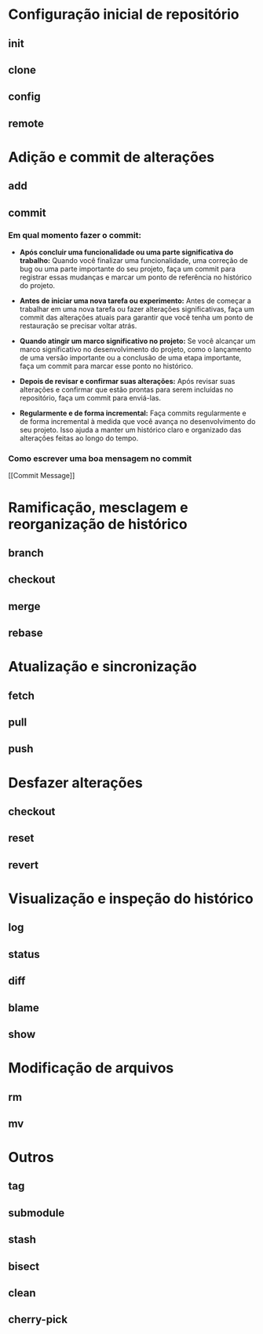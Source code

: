 # Configuração inicial de repositório
## init
## clone
## config
## remote

# Adição e commit de alterações
## add
## commit

### Em qual momento fazer o commit:

- **Após concluir uma funcionalidade ou uma parte significativa do trabalho:** Quando você finalizar uma funcionalidade, uma correção de bug ou uma parte importante do seu projeto, faça um commit para registrar essas mudanças e marcar um ponto de referência no histórico do projeto.

- **Antes de iniciar uma nova tarefa ou experimento:** Antes de começar a trabalhar em uma nova tarefa ou fazer alterações significativas, faça um commit das alterações atuais para garantir que você tenha um ponto de restauração se precisar voltar atrás.

- **Quando atingir um marco significativo no projeto:** Se você alcançar um marco significativo no desenvolvimento do projeto, como o lançamento de uma versão importante ou a conclusão de uma etapa importante, faça um commit para marcar esse ponto no histórico.

- **Depois de revisar e confirmar suas alterações:** Após revisar suas alterações e confirmar que estão prontas para serem incluídas no repositório, faça um commit para enviá-las.

- **Regularmente e de forma incremental:** Faça commits regularmente e de forma incremental à medida que você avança no desenvolvimento do seu projeto. Isso ajuda a manter um histórico claro e organizado das alterações feitas ao longo do tempo.

### Como escrever uma boa mensagem no commit

[[Commit Message]]

# Ramificação, mesclagem e reorganização de histórico
## branch
## checkout
## merge
## rebase

# Atualização e sincronização
## fetch
## pull
## push

# Desfazer alterações
## checkout
## reset
## revert

# Visualização e inspeção do histórico
## log
## status
## diff
## blame
## show

# Modificação de arquivos
## rm
## mv

# Outros
## tag
## submodule
## stash
## bisect
## clean
## cherry-pick
